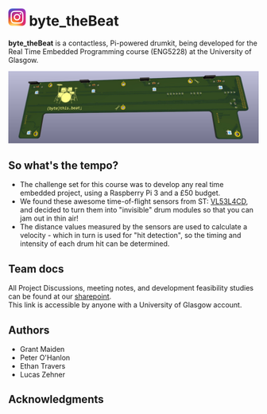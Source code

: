 
# [<img src="./docs/Instagram_icon.png.webp" width="35"/>](https://www.instagram.com/byte.thebeat/) byte_theBeat  
**byte_theBeat** is a contactless, Pi-powered drumkit, being developed for the Real Time Embedded Programming course (ENG5228) at the University of Glasgow.  

<img src="./docs/ByteThisBeat.jpg" alt="Alt text" title="(byte)this.beat; PCB">

## So what's the tempo?

* The challenge set for this course was to develop any real time embedded project, using a Raspberry Pi 3 and a £50 budget.  
* We found these awesome time-of-flight sensors from ST: [VL53L4CD](https://www.st.com/en/imaging-and-photonics-solutions/vl53l4cd.html), and decided to turn them into "invisible" drum modules so that you can jam out in thin air!  
* The distance values measured by the sensors are used to calculate a velocity - which in turn is used for "hit detection", so the timing and intensity of each drum hit can be determined.

## Team docs

All Project Discussions, meeting notes, and development feasibility studies can be found at our [sharepoint](https://gla.sharepoint.com/:o:/s/ENG5228RTEP/Er4JzmCRMUZCnUjhNUSQIA8BrX5IVSQI6c456dHyLfZf0w?e=HDqj4z).  
This link is accessible by anyone with a University of Glasgow account.

## Authors

* Grant Maiden  
* Peter O'Hanlon  
* Ethan Travers  
* Lucas Zehner  

## Acknowledgments

